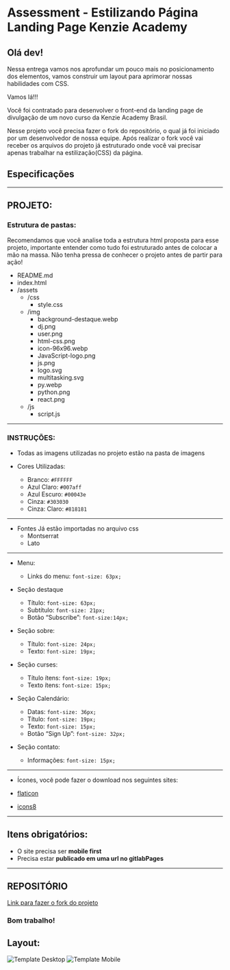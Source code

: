 # Assessment - Estilizando Página Landing Page Kenzie Academy

## Olá dev!

Nessa entrega vamos nos aprofundar um pouco mais no posicionamento dos elementos, vamos construir um layout para aprimorar nossas habilidades com CSS.

Vamos lá!!!

Você foi contratado para desenvolver o front-end da landing page de divulgação de um novo curso da Kenzie Academy Brasil.

Nesse projeto você precisa fazer o fork do repositório, o qual já foi iniciado por um desenvolvedor de nossa equipe. Após realizar o  fork você vai receber os arquivos do projeto já estruturado onde você vai precisar apenas trabalhar na estilização(CSS) da página.


## Especificações
---

## PROJETO:

### Estrutura de pastas:

Recomendamos que você analise toda a estrutura html proposta para esse projeto, importante entender como tudo foi estruturado antes de colocar a mão na massa. 
Não tenha pressa de conhecer o projeto antes de partir para ação! 

- README.md
- index.html
- /assets
    - /css
        - style.css
    - /img
        - background-destaque.webp
        - dj.png
        - user.png
        - html-css.png
        - icon-96x96.webp
        - JavaScript-logo.png
        - js.png
        - logo.svg
        - multitasking.svg
        - py.webp
        - python.png
        - react.png
    - /js
        - script.js


---

### INSTRUÇÕES:

- Todas as imagens utilizadas no projeto estão na pasta de imagens

- Cores Utilizadas:
    - Branco: `#FFFFFF`
    - Azul Claro: `#007aff`
    - Azul Escuro: `#00043e`
    - Cinza: `#303030`
    - Cinza: Claro: `#818181`

---

- Fontes Já estão importadas no arquivo css
  - Montserrat
  - Lato
---

- Menu: 

    - Links do menu: `font-size: 63px;`

- Seção destaque
    - Título: `font-size: 63px;`
    - Subtítulo: `font-size: 21px;`
    - Botão “Subscribe”: `font-size:14px;`

- Seção sobre:
  - Título: `font-size: 24px;`
  - Texto: `font-size: 19px;`

- Seção curses:
  - Título ítens: `font-size: 19px;`
  - Texto ítens: `font-size: 15px;`

- Seção Calendário:
  - Datas: `font-size: 36px;`
  - Título: `font-size: 19px;`
  - Texto: `font-size: 15px;`
  - Botão “Sign Up”: `font-size: 32px;`

- Seção contato: 
  - Informações: `font-size: 15px;`
---

- Ícones, você pode fazer o download nos seguintes sites:

- [flaticon](https://www.flaticon.com/)
- [icons8](https://icons8.com/icons/set/feder)


---

## Itens obrigatórios:

- O site precisa ser __mobile first__
- Precisa estar __publicado em uma url no gitlabPages__

---

## REPOSITÓRIO



[Link para fazer o fork do projeto](https://gitlab.com/kenzie-academy-brasil/se/fe/sprint-3-css-week/assessment-styling-landing-page-kenzie-academy)

### Bom trabalho!

## Layout:

![Template Desktop](https://gitlab.com/kenzie-academy-brasil/se/fe/sprint-3-css-week/assessment-styling-landing-page-kenzie-academy/-/raw/master/Mockup-desktop.png)
![Template Mobile](https://gitlab.com/kenzie-academy-brasil/se/fe/sprint-3-css-week/assessment-styling-landing-page-kenzie-academy/-/raw/master/Mockup-mobile.png)


